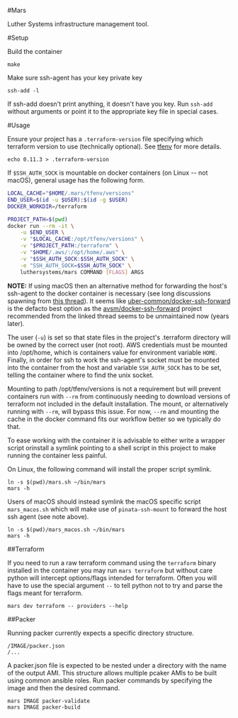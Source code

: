 #Mars

Luther Systems infrastructure management tool.

#Setup

Build the container

```
make
```

Make sure ssh-agent has your key private key

```
ssh-add -l
```

If ssh-add doesn't print anything, it doesn't have you key.  Run `ssh-add`
without arguments or point it to the appropriate key file in special cases.

#Usage

Ensure your project has a `.terraform-version` file specifying which terraform
version to use (technically optional).  See
[tfenv](https://github.com/kamatama41/tfenv) for more details.

```
echo 0.11.3 > .terraform-version
```

If `$SSH_AUTH_SOCK` is mountable on docker containers (on Linux -- not macOS),
general usage has the following form.

```sh
LOCAL_CACHE="$HOME/.mars/tfenv/versions"
END_USER=$(id -u $USER):$(id -g $USER)
DOCKER_WORKDIR=/terraform

PROJECT_PATH=$(pwd)
docker run --rm -it \
    -u $END_USER \
    -v "$LOCAL_CACHE:/opt/tfenv/versions" \
    -v "$PROJECT_PATH:/terraform" \
    -v "$HOME/.aws/:/opt/home/.aws" \
    -v "$SSH_AUTH_SOCK:$SSH_AUTH_SOCK" \
    -e "SSH_AUTH_SOCK=$SSH_AUTH_SOCK" \
    luthersystems/mars COMMAND [FLAGS] ARGS
```

**NOTE:**  If using macOS then an alternative method for forwarding the host's
ssh-agent to the docker container is necessary (see long discussions spawning
from [this thread](
https://forums.docker.com/t/can-we-re-use-the-osx-ssh-agent-socket-in-a-container/8152)).
It seems like
[uber-common/docker-ssh-forward](https://github.com/uber-common/docker-ssh-agent-forward)
is the defacto best option as the
[avsm/docker-ssh-forward](https://github.com/avsm/docker-ssh-agent-forward)
project recommended from the linked thread seems to be unmaintained now (years
later).


The user (`-u`) is set so that state files in the project's .terraform
directory will be owned by the correct user (not root).  AWS credentials must
be mounted into /opt/home, which is containers value for environment variable
`HOME`.  Finally, in order for ssh to work the ssh-agent's socket must be
mounted into the container from the host and variable `SSH_AUTH_SOCK` has to be
set, telling the container where to find the unix socket.

Mounting to path /opt/tfenv/versions is not a requirement but will prevent
containers run with `--rm` from continuously needing to download versions of
terraform not included in the default installation.  The mount, or
alternatively running with `--rm`, will bypass this issue.  For now, `--rm` and
mounting the cache in the docker command fits our workflow better so we
typically do that.

To ease working with the container it is advisable to either write a wrapper
script orinstall a symlink pointing to a shell script in this project to make
running the container less painful.

On Linux, the following command will install the proper script symlink.

```
ln -s $(pwd)/mars.sh ~/bin/mars
mars -h
```

Users of macOS should instead symlink the macOS specific script `mars_macos.sh`
which will make use of `pinata-ssh-mount` to forward the host ssh agent (see
note above).

```
ln -s $(pwd)/mars_macos.sh ~/bin/mars
mars -h
```

##Terraform

If you need to run a raw terraform command using the `terraform` binary
installed in the container you may run `mars terraform` but without care python
will intercept options/flags intended for terraform.  Often you will have to
use the special argument `--` to tell python not to try and parse the flags
meant for terraform.

```
mars dev terraform -- providers --help
```

##Packer

Running packer currently expects a specific directory structure.

```
/IMAGE/packer.json
/...
```

A packer.json file is expected to be nested under a directory with the name of
the output AMI.  This structure allows multiple pcaker AMIs to be built using
common ansible roles.  Run packer commands by specifying the image and then the
desired command.

```
mars IMAGE packer-validate
mars IMAGE packer-build
```

